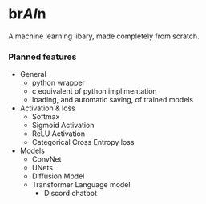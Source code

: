 # br*AI*n
A machine learning libary, made completely from scratch.

### Planned features
- General
    - python wrapper
    - c equivalent of python implimentation
    - loading, and automatic saving, of trained models
- Activation & loss
    - Softmax
    - Sigmoid Activation
    - ReLU Activation
    - Categorical Cross Entropy loss
- Models
    - ConvNet
    - UNets
    - Diffusion Model
    - Transformer Language model
        - Discord chatbot
